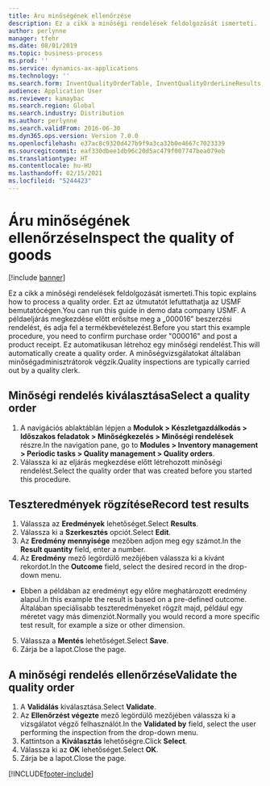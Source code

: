```yaml
---
title: Áru minőségének ellenőrzése
description: Ez a cikk a minőségi rendelések feldolgozását ismerteti.
author: perlynne
manager: tfehr
ms.date: 08/01/2019
ms.topic: business-process
ms.prod: ''
ms.service: dynamics-ax-applications
ms.technology: ''
ms.search.form: InventQualityOrderTable, InventQualityOrderLineResults, HcmWorkerLookUp
audience: Application User
ms.reviewer: kamaybac
ms.search.region: Global
ms.search.industry: Distribution
ms.author: perlynne
ms.search.validFrom: 2016-06-30
ms.dyn365.ops.version: Version 7.0.0
ms.openlocfilehash: e37ac8c9320d427b9f9a3ca32b0e4667c7023339
ms.sourcegitcommit: eaf330dbee1db96c20d5ac479f007747bea079eb
ms.translationtype: HT
ms.contentlocale: hu-HU
ms.lasthandoff: 02/15/2021
ms.locfileid: "5244423"
---
```

# <a name="inspect-the-quality-of-goods"></a><span data-ttu-id="6572f-103">Áru minőségének ellenőrzése</span><span class="sxs-lookup"><span data-stu-id="6572f-103">Inspect the quality of goods</span></span>

[!include [banner](../../includes/banner.md)]

<span data-ttu-id="6572f-104">Ez a cikk a minőségi rendelések feldolgozását ismerteti.</span><span class="sxs-lookup"><span data-stu-id="6572f-104">This topic explains how to process a quality order.</span></span> <span data-ttu-id="6572f-105">Ezt az útmutatót lefuttathatja az USMF bemutatócégen.</span><span class="sxs-lookup"><span data-stu-id="6572f-105">You can run this guide in demo data company USMF.</span></span> <span data-ttu-id="6572f-106">A példaeljárás megkezdése előtt erősítse meg a „000016” beszerzési rendelést, és adja fel a termékbevételezést.</span><span class="sxs-lookup"><span data-stu-id="6572f-106">Before you start this example procedure, you need to confirm purchase order "000016" and post a product receipt.</span></span> <span data-ttu-id="6572f-107">Ez automatikusan létrehoz egy minőségi rendelést.</span><span class="sxs-lookup"><span data-stu-id="6572f-107">This will automatically create a quality order.</span></span> <span data-ttu-id="6572f-108">A minőségvizsgálatokat általában minőségadminisztrátorok végzik.</span><span class="sxs-lookup"><span data-stu-id="6572f-108">Quality inspections are typically carried out by a quality clerk.</span></span>


## <a name="select-a-quality-order"></a><span data-ttu-id="6572f-109">Minőségi rendelés kiválasztása</span><span class="sxs-lookup"><span data-stu-id="6572f-109">Select a quality order</span></span>
1. <span data-ttu-id="6572f-110">A navigációs ablaktáblán lépjen a **Modulok > Készletgazdálkodás > Időszakos feladatok > Minőségkezelés > Minőségi rendelések** részre.</span><span class="sxs-lookup"><span data-stu-id="6572f-110">In the navigation pane, go to **Modules > Inventory management > Periodic tasks > Quality management > Quality orders**.</span></span>
2. <span data-ttu-id="6572f-111">Válassza ki az eljárás megkezdése előtt létrehozott minőségi rendelést.</span><span class="sxs-lookup"><span data-stu-id="6572f-111">Select the quality order that was created before you started this procedure.</span></span>  

## <a name="record-test-results"></a><span data-ttu-id="6572f-112">Teszteredmények rögzítése</span><span class="sxs-lookup"><span data-stu-id="6572f-112">Record test results</span></span>
1. <span data-ttu-id="6572f-113">Válassza az **Eredmények** lehetőséget.</span><span class="sxs-lookup"><span data-stu-id="6572f-113">Select **Results**.</span></span>
2. <span data-ttu-id="6572f-114">Válassza ki a **Szerkesztés** opciót.</span><span class="sxs-lookup"><span data-stu-id="6572f-114">Select **Edit**.</span></span>
3. <span data-ttu-id="6572f-115">Az **Eredmény mennyisége** mezőben adjon meg egy számot.</span><span class="sxs-lookup"><span data-stu-id="6572f-115">In the **Result quantity** field, enter a number.</span></span>
4. <span data-ttu-id="6572f-116">Az **Eredmény** mező legördülő mezőjében válassza ki a kívánt rekordot.</span><span class="sxs-lookup"><span data-stu-id="6572f-116">In the **Outcome** field, select the desired record in the drop-down menu.</span></span>  
- <span data-ttu-id="6572f-117">Ebben a példában az eredményt egy előre meghatározott eredmény alapul.</span><span class="sxs-lookup"><span data-stu-id="6572f-117">In this example the result is based on a pre-defined outcome.</span></span> <span data-ttu-id="6572f-118">Általában speciálisabb teszteredményeket rögzít majd, például egy méretet vagy más dimenziót.</span><span class="sxs-lookup"><span data-stu-id="6572f-118">Normally you would record a more specific test result, for example a size or other dimension.</span></span>  
5. <span data-ttu-id="6572f-119">Válassza a **Mentés** lehetőséget.</span><span class="sxs-lookup"><span data-stu-id="6572f-119">Select **Save**.</span></span>
6. <span data-ttu-id="6572f-120">Zárja be a lapot.</span><span class="sxs-lookup"><span data-stu-id="6572f-120">Close the page.</span></span>

## <a name="validate-the-quality-order"></a><span data-ttu-id="6572f-121">A minőségi rendelés ellenőrzése</span><span class="sxs-lookup"><span data-stu-id="6572f-121">Validate the quality order</span></span>
1. <span data-ttu-id="6572f-122">A **Validálás** kiválasztása.</span><span class="sxs-lookup"><span data-stu-id="6572f-122">Select **Validate**.</span></span>
2. <span data-ttu-id="6572f-123">Az **Ellenőrzést végezte** mező legördülő mezőjében válassza ki a vizsgálatot végző felhasználót.</span><span class="sxs-lookup"><span data-stu-id="6572f-123">In the **Validated by** field, select the user performing the inspection from the drop-down menu.</span></span>  
3. <span data-ttu-id="6572f-124">Kattintson a **Kiválasztás** lehetőségre.</span><span class="sxs-lookup"><span data-stu-id="6572f-124">Click **Select**.</span></span>
4. <span data-ttu-id="6572f-125">Válassza ki az **OK** lehetőséget.</span><span class="sxs-lookup"><span data-stu-id="6572f-125">Select **OK**.</span></span>
5. <span data-ttu-id="6572f-126">Zárja be a lapot.</span><span class="sxs-lookup"><span data-stu-id="6572f-126">Close the page.</span></span>



[!INCLUDE[footer-include](../../../includes/footer-banner.md)]